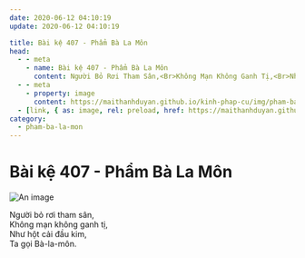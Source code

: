 ```yaml
---
date: 2020-06-12 04:10:19
update: 2020-06-12 04:10:19

title: Bài kệ 407 - Phẩm Bà La Môn
head:
  - - meta
    - name: Bài kệ 407 - Phẩm Bà La Môn
      content: Người Bỏ Rơi Tham Sân,<Br>Không Mạn Không Ganh Tị,<Br>Như Hột Cải Đầu Kim,<Br>Ta Gọi Bà-La-Môn.<Br>
  - - meta
    - property: image
      content: https://maithanhduyan.github.io/kinh-phap-cu/img/pham-ba-la-mon/pham-ba-la-mon-407.jpg
  - [link, { as: image, rel: preload, href: https://maithanhduyan.github.io/kinh-phap-cu/img/pham-ba-la-mon/pham-ba-la-mon-407.jpg }]
category:
  - pham-ba-la-mon
---
```


# Bài kệ 407 - Phẩm Bà La Môn

![An image](/img/pham-ba-la-mon/pham-ba-la-mon-407.jpg)

Người bỏ rơi tham sân,<br>Không mạn không ganh tị,<br>Như hột cải đầu kim,<br>Ta gọi Bà-la-môn.<br>
